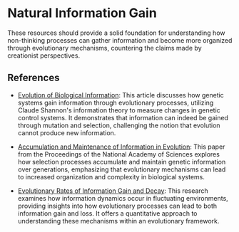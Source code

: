 
# Natural Information Gain

These resources should provide a solid foundation for understanding how non-thinking processes can gather information and become more organized through evolutionary mechanisms, countering the claims made by creationist perspectives.

## References

* [Evolution of Biological Information](https://pmc.ncbi.nlm.nih.gov/articles/PMC102656/): This article discusses how genetic systems gain information through evolutionary processes, utilizing Claude Shannon's information theory to measure changes in genetic control systems. It demonstrates that information can indeed be gained through mutation and selection, challenging the notion that evolution cannot produce new information.

* [Accumulation and Maintenance of Information in Evolution](https://www.pnas.org/doi/10.1073/pnas.2123152119): This paper from the Proceedings of the National Academy of Sciences explores how selection processes accumulate and maintain genetic information over generations, emphasizing that evolutionary mechanisms can lead to increased organization and complexity in biological systems.

* [Evolutionary Rates of Information Gain and Decay](https://arxiv.org/abs/2104.03406): This research examines how information dynamics occur in fluctuating environments, providing insights into how evolutionary processes can lead to both information gain and loss. It offers a quantitative approach to understanding these mechanisms within an evolutionary framework.


